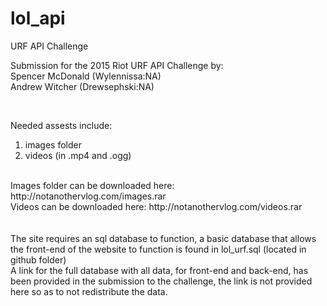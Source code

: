 # lol_api
URF API Challenge

Submission for the 2015 Riot URF API Challenge by:<br>
Spencer McDonald (Wylennissa:NA)<br>
Andrew Witcher (Drewsephski:NA)<br>

<br>

Needed assests include: <br>
1. images folder<br>
2. videos (in .mp4 and .ogg)<br>
<br>
Images folder can be downloaded here: http://notanothervlog.com/images.rar<br>
Videos can be downloaded here: http://notanothervlog.com/videos.rar<br>
<br>
<br>
The site requires an sql database to function, a basic database that allows the front-end of the website to function is found in lol_urf.sql (located in github folder)<br>
A link for the full database with all data, for front-end and back-end, has been provided in the submission to the challenge, the link is not provided here so as to not redistribute the data.  



